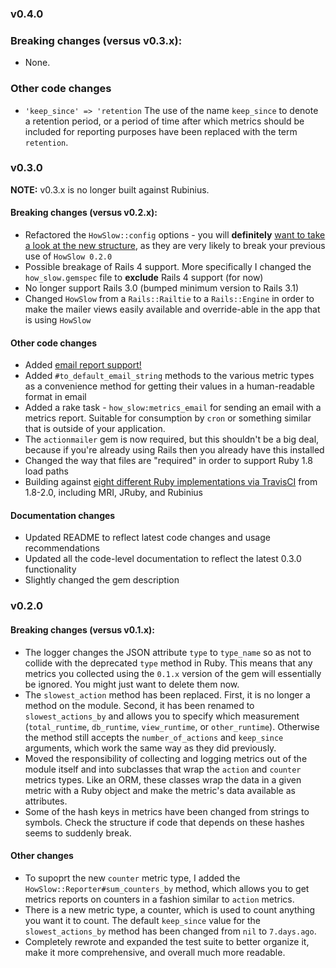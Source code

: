 ### v0.4.0

### Breaking changes (versus v0.3.x):

- None.

### Other code changes

- `'keep_since' => 'retention`
  The use of the name `keep_since` to denote a retention period, or a period of
  time after which metrics should be included for reporting purposes have been
  replaced with the term `retention`.

### v0.3.0

**NOTE:** v0.3.x is no longer built against Rubinius.

#### Breaking changes (versus v0.2.x):

- Refactored the `HowSlow::config` options - you will **definitely**
  [want to take a look at the new structure](https://github.com/jefflunt/how_slow/blob/v0.3.0.pre.6/lib/how_slow/setup.rb#L3), 
  as they are very likely to break your previous use of `HowSlow 0.2.0`
- Possible breakage of Rails 4 support. More specifically I changed the
  `how_slow.gemspec` file to **exclude** Rails 4 support (for now)
- No longer support Rails 3.0 (bumped minimum version to Rails 3.1)
- Changed `HowSlow` from a `Rails::Railtie` to a `Rails::Engine` in order
  to make the mailer views easily available and override-able in the
  app that is using `HowSlow`

#### Other code changes

- Added [email report support!](https://github.com/normalocity/how_slow/issues/12)
- Added `#to_default_email_string` methods to the various metric types as a convenience
  method for getting their values in a human-readable format in email
- Added a rake task - `how_slow:metrics_email` for sending an email with a metrics
  report. Suitable for consumption by `cron` or something similar that is outside
  of your application.
- The `actionmailer` gem is now required, but this shouldn't be a big deal, because
  if you're already using Rails then you already have this installed
- Changed the way that files are "required" in order to support Ruby 1.8 load paths
- Building against [eight different Ruby implementations via TravisCI](https://travis-ci.org/normalocity/how_slow)
  from 1.8-2.0, including MRI, JRuby, and Rubinius

#### Documentation changes

- Updated README to reflect latest code changes and usage recommendations
- Updated all the code-level documentation to reflect the latest 0.3.0 functionality
- Slightly changed the gem description

### v0.2.0

#### Breaking changes (versus v0.1.x):

- The logger changes the JSON attribute `type` to `type_name` so as not to
  collide with the deprecated `type` method in Ruby. This means that any metrics
  you collected using the `0.1.x` version of the gem will essentially be
  ignored. You might just want to delete them now.
- The `slowest_action` method has been replaced. First, it is no longer a method
  on the module. Second, it has been renamed to `slowest_actions_by` and allows
  you to specify which measurement (`total_runtime`, `db_runtime`,
  `view_runtime`, or `other_runtime`). Otherwise the method still accepts the
  `number_of_actions` and `keep_since` arguments, which work the same way as
  they did previously.
- Moved the responsibility of collecting and logging metrics out of the module
  itself and into subclasses that wrap the `action` and `counter` metrics types.
  Like an ORM, these classes wrap the data in a given metric with a Ruby object
  and make the metric's data available as attributes.
- Some of the hash keys in metrics have been changed from strings to symbols.
  Check the structure if code that depends on these hashes seems to suddenly
  break.

#### Other changes

- To supoprt the new `counter` metric type, I added the
  `HowSlow::Reporter#sum_counters_by` method, which allows you to get metrics
  reports on counters in a fashion similar to `action` metrics.
- There is a new metric type, a counter, which is used to count anything you
  want it to count.
 The default `keep_since` value for the `slowest_actions_by` method has been
  changed from `nil` to `7.days.ago`.
- Completely rewrote and expanded the test suite to better organize it, make it
  more comprehensive, and overall much more readable.
